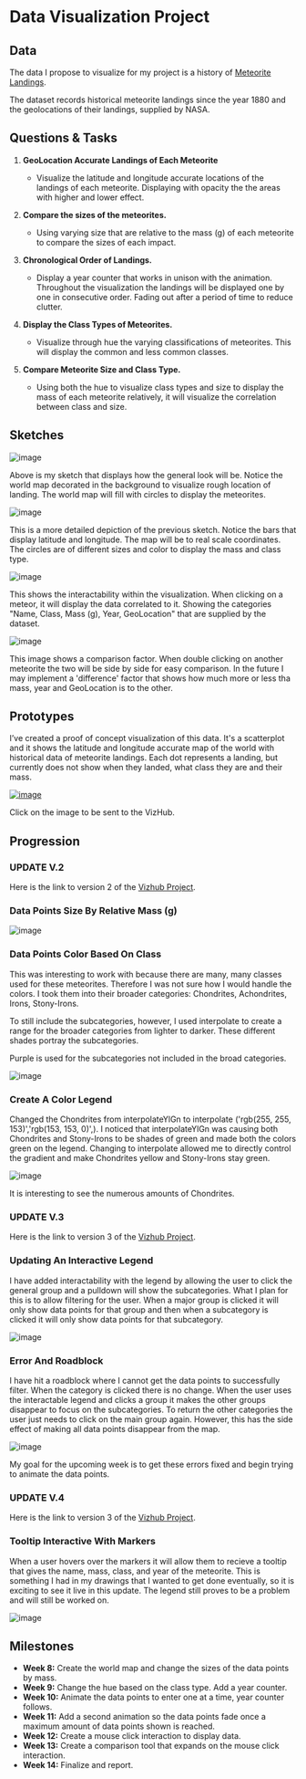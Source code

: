 
# Data Visualization Project

## Data

The data I propose to visualize for my project is a history of [Meteorite Landings](https://data.nasa.gov/Space-Science/Meteorite-Landings/gh4g-9sfh/about_data).

The dataset records historical meteorite landings since the year 1880 and the geolocations of their landings, supplied by NASA. 


## Questions & Tasks

1. **GeoLocation Accurate Landings of Each Meteorite**

   - Visualize the latitude and longitude accurate locations of the landings
    of each meteorite. Displaying with opacity the the areas with higher and
    lower effect.

2. **Compare the sizes of the meteorites.**

   - Using varying size that are relative to the mass (g) of each meteorite
     to compare the sizes of each impact.

3. **Chronological Order of Landings.**

   - Display a year counter that works in unison with the animation.
     Throughout the visualization the landings will be displayed
     one by one in consecutive order. Fading out after a period of time
     to reduce clutter.

4. **Display the Class Types of Meteorites.**

   - Visualize through hue the varying classifications of meteorites.
     This will display the common and less common classes.

5. **Compare Meteorite Size and Class Type.**

   - Using both the hue to visualize class types and size to display
     the mass of each meteorite relatively, it will visualize the
     correlation between class and size. 

## Sketches

![image](IMG_6679.jpg)

Above is my sketch that displays how the general look will be. Notice the world map decorated in the background
to visualize rough location of landing. The world map will fill with circles to display the meteorites.

![image](ApplicationFrameHost_C9rAl5h2MM.png)

This is a more detailed depiction of the previous sketch. Notice the bars that display latitude and longitude.
The map will be to real scale coordinates. 
The circles are of different sizes and color to display the mass and class type.

![image](SecondImage.png)

This shows the interactability within the visualization. When clicking on a meteor, it will display the 
data correlated to it. Showing the categories "Name, Class, Mass (g), Year, GeoLocation" that are 
supplied by the dataset.

![image](ThirdImage.png)

This image shows a comparison factor. When double clicking on another meteorite the two will be side 
by side for easy comparison. In the future I may implement a 'difference' factor that shows how much
more or less tha mass, year and GeoLocation is to the other.

## Prototypes

I’ve created a proof of concept visualization of this data. It's a scatterplot and it shows the latitude
and longitude accurate map of the world with historical data of meteorite landings. Each dot represents 
a landing, but currently does not show when they landed, what class they are and their mass.

[![image](Visualization.png)](https://vizhub.com/reddishmatthew/landings-scatterplot)

Click on the image to be sent to the VizHub.

## Progression

### UPDATE V.2

Here is the link to version 2 of the [Vizhub Project](https://vizhub.com/reddishmatthew/projectv2).


### Data Points Size By Relative Mass (g)

![image](UpdateV.1.png)

### Data Points Color Based On Class

This was interesting to work with because there are many, many classes used for these meteorites. 
Therefore I was not sure how I would handle the colors. I took them into their broader categories:
Chondrites, Achondrites, Irons, Stony-Irons. 

To still include the subcategories, however, I used interpolate to create a range for the broader 
categories from lighter to darker. These different shades portray the subcategories. 

Purple is used for the subcategories not included in the broad categories. 

![image](UpdateV.2.png)

### Create A Color Legend

Changed the Chondrites from interpolateYlGn to interpolate ('rgb(255, 255, 153)','rgb(153, 153, 0)',). 
I noticed that interpolateYlGn was causing both Chondrites and Stony-Irons to be shades of green and 
made both the colors green on the legend. Changing to interpolate allowed me to directly control the 
gradient and make Chondrites yellow and Stony-Irons stay green. 

![image](UpdateV.3.png)

It is interesting to see the numerous amounts of Chondrites. 

### UPDATE V.3

Here is the link to version 3 of the [Vizhub Project](https://vizhub.com/reddishmatthew/meteorlandingsv3).

### Updating An Interactive Legend 

I have added interactability with the legend by allowing the user to click the general group and a pulldown
will show the subcategories. What I plan for this is to allow filtering for the user. When a major group is
clicked it will only show data points for that group and then when a subcategory is clicked it will only
show data points for that subcategory.

![image](UpdateV.3.1.png)

### Error And Roadblock

I have hit a roadblock where I cannot get the data points to successfully filter. When the category is clicked
there is no change. When the user uses the interactable legend and clicks a group it makes the other groups 
disappear to focus on the subcategories. To return the other categories the user just needs to click on the 
main group again. However, this has the side effect of making all data points disappear from the map. 

![image](UpdateV.3.1Error.png)

My goal for the upcoming week is to get these errors fixed and begin trying to animate the data points. 

### UPDATE V.4

Here is the link to version 3 of the [Vizhub Project](https://vizhub.com/reddishmatthew/meteoritedatav4).

### Tooltip Interactive With Markers 

When a user hovers over the markers it will allow them to recieve a tooltip that gives the name, mass, class, and year
of the meteorite. This is something I had in my drawings that I wanted to get done eventually, so it is exciting to see 
it live in this update.
The legend still proves to be a problem and will still be worked on.

![image](UpdateV.4.png)

## Milestones

  -  **Week 8:** Create the world map and change the sizes of the data points by mass.
  -  **Week 9:** Change the hue based on the class type. Add a year counter.
  -  **Week 10:** Animate the data points to enter one at a time, year counter follows.
  -  **Week 11:** Add a second animation so the data points fade once a maximum amount of data points shown is reached.
  -  **Week 12:** Create a mouse click interaction to display data.
  -  **Week 13:** Create a comparison tool that expands on the mouse click interaction.
  -  **Week 14:** Finalize and report.
